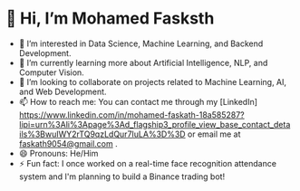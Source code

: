 # 👋 Hi, I’m Mohamed Fasksth

- 👀 I’m interested in Data Science, Machine Learning, and Backend Development.
- 🌱 I’m currently learning more about Artificial Intelligence, NLP, and Computer Vision.
- 💞️ I’m looking to collaborate on projects related to Machine Learning, AI, and Web Development.
- 📫 How to reach me: You can contact me through my [LinkedIn] https://www.linkedin.com/in/mohamed-faskath-18a585287?lipi=urn%3Ali%3Apage%3Ad_flagship3_profile_view_base_contact_details%3BwuIWY2rTQ9qzLdQur7IuLA%3D%3D  or email me at faskath9054@gmail.com .
- 😄 Pronouns: He/Him
- ⚡ Fun fact: I once worked on a real-time face recognition attendance system and I'm planning to build a Binance trading bot!

<!---
Faskath513/Faskath513 is a ✨ special ✨ repository because its `README.md` (this file) appears on your GitHub profile.
You can click the Preview link to take a look at your changes.
--->
